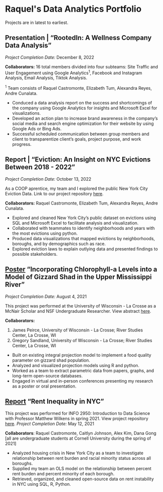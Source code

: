 # Raquel's Data Analytics Portfolio
Projects are in latest to earliest.

## Presentation | “RootedIn: A Wellness Company Data Analysis” 
*Project Completion Date:* December 8, 2022

**Collaborators:** 16 total members divided into four subteams: Site Traffic and User Engagement using Google Analytics<sup>1</sup>, Facebook and Instagram Analysis, Email Analysis, Tiktok Analysis.

<sup>1</sup> Team consists of Raquel Castromonte, Elizabeth Tum, Alexandra Reyes, Andre Cunalata.

- Conduced a data analysis report on the success and shortcomings of the company using Google Analytics for insights and Microsoft Excel for visualizations. 
- Developed an action plan to increase brand awareness in the company’s social media and search engine optimization for their website by using Google Ads or Bing Ads.
-	Successful scheduled communication between group members and client to transparentize client’s goals, project purpose, and work progress.

## Report | “Eviction: An Insight on NYC Evictions Between 2018 - 2022” 
*Project Completion Date:* October 13, 2022

As a COOP aprentice, my team and I explored the public New York City Eviction Data. Link to our project repository [here](https://github.com/raquelCastromonte/NYC_evictions).

**Collaborators:** Raquel Castromonte, Elizabeth Tum, Alexandra Reyes, Andre Cunalata.

-	Explored and cleaned New York City’s public dataset on evictions using SQL and Microsoft Excel to facilitate analysis and visualization.
-	Collaborated with teammates to identify neighborhoods and years with the most evictions using python.
-	Produced data visualizations that mapped evictions by neighborhoods, boroughs, and by demographics such as race.
-	Explored eviction laws to explain outlying data and presented findings to possible stakeholders.


## [Poster](https://www.linkedin.com/in/raquel-castromonte/overlay/1635499978339/single-media-viewer/) “Incorporating Chlorophyll-a Levels into a Model of Gizzard Shad in the Upper Mississippi River”  
*Project Completion Date:* August 4, 2021

This project was performed at the University of Wisconsin - La Crosse as a McNair Scholar and NSF Undergraduate Researcher.
View abstract [here](https://ir.library.illinoisstate.edu/beer/2021/ts2/8/).

**Collaborators:** 
1. James Peirce, University of Wisconsin - La Crosse; River Studies Center, La Crosse, WI
2. Gregory Sandland, University of Wisconsin - La Crosse; River Studies Center, La Crosse, WI


-	Built on existing integral projection model to implement a food quality parameter on gizzard shad population.
-	Analyzed and visualized projection models using R and python.
-	Worked as a team to extract parametric data from papers, graphs, and long-term open-source databases. 
-	Engaged in virtual and in-person conferences presenting my research as a poster or oral presentation. 


## [Report](https://github.com/cailtyn-caj96/info-2950/blob/main/final/finalproject.ipynb) “Rent Inequality in NYC”
This project was performed for INFO 2950: Introduction to Data Science with Professor Matthew Wilkens in spring 2021. View project repository [here](https://github.com/cailtyn-caj96/info-2950).
*Project Completion Date:* May 12, 2021

**Collaborators**: Raquel Castromonte, Caitlyn Johnson, Alex Kim, Dana Gong [all are undergraduate students at Cornell University during the spring of 2021]

-	Analyzed housing crisis in New York City as a team to investigate relationship between rent burden and racial minority status across all boroughs.
-	Supplied my team an OLS model on the relationship between percent rent burden and percent minority of each borough.
-	Retrieved, organized, and cleaned open-source data on rent instability in NYC using SQL, R, Python.

